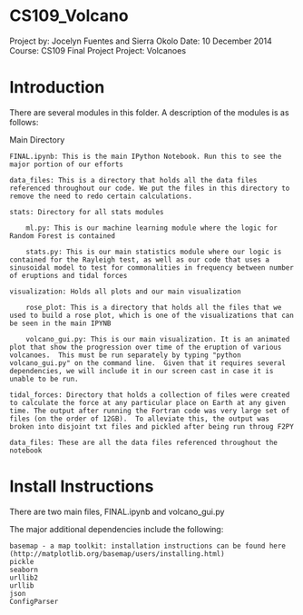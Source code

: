 CS109_Volcano
=============

Project by: Jocelyn Fuentes and Sierra Okolo
Date: 10 December 2014
Course: CS109 Final Project
Project: Volcanoes

Introduction
==============
There are several modules in this folder. A description of the modules is as follows:

Main Directory

	FINAL.ipynb: This is the main IPython Notebook. Run this to see the major portion of our efforts

	data_files: This is a directory that holds all the data files referenced throughout our code. We put the files in this directory to remove the need to redo certain calculations.

	stats: Directory for all stats modules
	
		ml.py: This is our machine learning module where the logic for Random Forest is contained
		
		stats.py: This is our main statistics module where our logic is contained for the Rayleigh test, as well as our code that uses a sinusoidal model to test for commonalities in frequency between number of eruptions and tidal forces
	
	visualization: Holds all plots and our main visualization
	
		rose_plot: This is a directory that holds all the files that we used to build a rose plot, which is one of the visualizations that can be seen in the main IPYNB

		volcano_gui.py: This is our main visualization. It is an animated plot that show the progression over time of the eruption of various volcanoes.  This must be run separately by typing "python volcano_gui.py" on the command line.  Given that it requires several dependencies, we will include it in our screen cast in case it is unable to be run.

	tidal_forces: Directory that holds a collection of files were created to calculate the force at any particular place on Earth at any given time. The output after running the Fortran code was very large set of files (on the order of 12GB).  To alleviate this, the output was broken into disjoint txt files and pickled after being run throug F2PY

	data_files: These are all the data files referenced throughout the notebook


Install Instructions
===========================
There are two main files, FINAL.ipynb and volcano_gui.py

The major additional dependencies include the following:

	basemap - a map toolkit: installation instructions can be found here (http://matplotlib.org/basemap/users/installing.html)
	pickle
	seaborn
	urllib2
	urllib
	json
	ConfigParser

 


